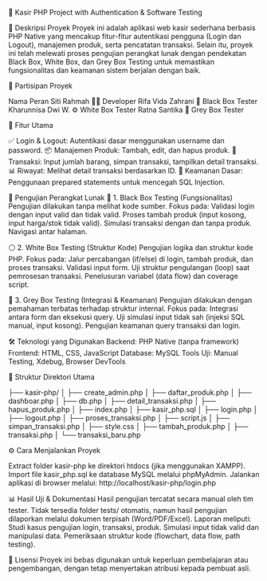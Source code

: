 🧾 Kasir PHP Project with Authentication & Software Testing

📌 Deskripsi Proyek
Proyek ini adalah aplikasi web kasir sederhana berbasis PHP Native yang mencakup fitur-fitur autentikasi pengguna (Login dan Logout), manajemen produk, serta pencatatan transaksi. Selain itu, proyek ini telah melewati proses pengujian perangkat lunak dengan pendekatan Black Box, White Box, dan Grey Box Testing untuk memastikan fungsionalitas dan keamanan sistem berjalan dengan baik.

👥 Partisipan Proyek

Nama	Peran
Siti Rahmah	        👨‍💻  Developer
Rifa Vida Zahrani 	🧪  Black Box Tester
Kharunnisa Dwi W. 	⚙️ White Box Tester
Ratna Santika       🧩 Grey Box Tester

🚀 Fitur Utama

✅ Login & Logout: Autentikasi dasar menggunakan username dan password.
📦 Manajemen Produk: Tambah, edit, dan hapus produk.
🛒 Transaksi: Input jumlah barang, simpan transaksi, tampilkan detail transaksi.
📊 Riwayat: Melihat detail transaksi berdasarkan ID.
🔐 Keamanan Dasar: Penggunaan prepared statements untuk mencegah SQL Injection.

🧪 Pengujian Perangkat Lunak
🔲 1. Black Box Testing (Fungsionalitas)
Pengujian dilakukan tanpa melihat kode sumber.
Fokus pada:
Validasi login dengan input valid dan tidak valid.
Proses tambah produk (input kosong, input harga/stok tidak valid).
Simulasi transaksi dengan dan tanpa produk.
Navigasi antar halaman.

⚪ 2. White Box Testing (Struktur Kode)
Pengujian logika dan struktur kode PHP.
Fokus pada:
Jalur percabangan (if/else) di login, tambah produk, dan proses transaksi.
Validasi input form.
Uji struktur pengulangan (loop) saat pemrosesan transaksi.
Penelusuran variabel (data flow) dan coverage script.

🔳 3. Grey Box Testing (Integrasi & Keamanan)
Pengujian dilakukan dengan pemahaman terbatas terhadap struktur internal.
Fokus pada:
Integrasi antara form dan eksekusi query.
Uji simulasi input tidak sah (injeksi SQL manual, input kosong).
Pengujian keamanan query transaksi dan login.

🛠️ Teknologi yang Digunakan
Backend: PHP Native (tanpa framework)
Frontend: HTML, CSS, JavaScript
Database: MySQL
Tools Uji: Manual Testing, Xdebug, Browser DevTools

📂 Struktur Direktori Utama

├── kasir-php/
│ ├── create_admin.php
│ ├── daftar_produk.php
│ ├── dashboar.php
│ ├── db.php
│ ├── detail_transaksi.php
│ ├── hapus_produk.php
│ ├── index.php
│ ├── kasir_php.sql
│ ├── login.php
│ ├── logout.php
│ ├── proses_transaksi.php
│ ├── script.js
│ ├── simpan_transaksi.php
│ ├── style.css
│ ├── tambah_produk.php
│ ├── transaksi.php
│ └── transaksi_baru.php

⚙️ Cara Menjalankan Proyek

Extract folder kasir-php ke direktori htdocs (jika menggunakan XAMPP).
Import file kasir_php.sql ke database MySQL melalui phpMyAdmin.
Jalankan aplikasi di browser melalui:
http://localhost/kasir-php/login.php

📊 Hasil Uji & Dokumentasi
Hasil pengujian tercatat secara manual oleh tim tester.
Tidak tersedia folder tests/ otomatis, namun hasil pengujian dilaporkan melalui dokumen terpisah (Word/PDF/Excel).
Laporan meliputi:
Studi kasus pengujian login, transaksi, produk.
Simulasi input tidak valid dan manipulasi data.
Pemeriksaan struktur kode (flowchart, data flow, path testing).

📃 Lisensi
Proyek ini bebas digunakan untuk keperluan pembelajaran atau pengembangan, dengan tetap menyertakan atribusi kepada pembuat asli.
